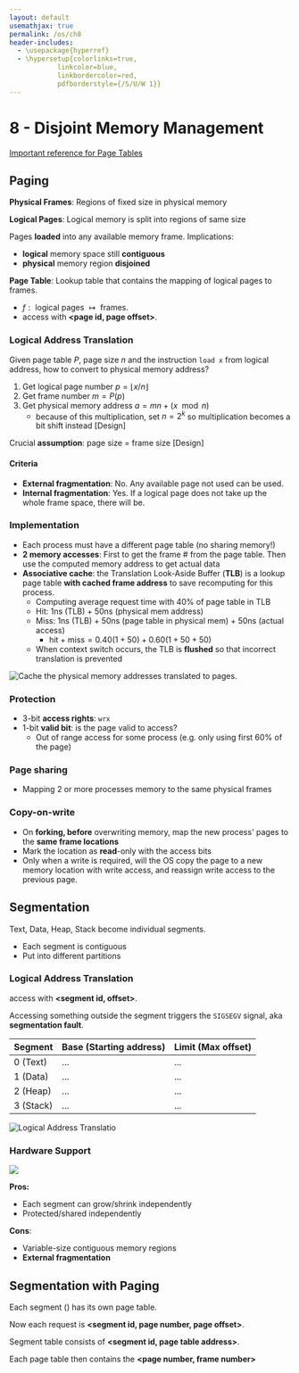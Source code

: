 ```yaml
---
layout: default
usemathjax: true
permalink: /os/ch8
header-includes:
  - \usepackage{hyperref}
  - \hypersetup{colorlinks=true,
            linkcolor=blue,
            linkbordercolor=red,
            pdfborderstyle={/S/U/W 1}}
---
```


# 8 - Disjoint Memory Management

[Important reference for Page Tables](https://www.cs.cornell.edu/courses/cs4410/2015su/lectures/lec14-pagetables.html)

## Paging

**Physical Frames**: Regions of fixed size in physical memory

**Logical Pages**: Logical memory is split into regions of same size

Pages **loaded** into any available memory frame. Implications:

- **logical** memory space still **contiguous**
- **physical** memory region **disjoined**

**Page Table**: Lookup table that contains the mapping of logical pages to frames.

- $f : \text{ logical pages } \mapsto \text{ frames }$​.
- access with **<page id, page offset>**.

### Logical Address Translation

Given page table $P$, page size $n$​ and the instruction `load x` from logical address, how to convert to physical memory address?

1. Get logical page number $p = \lfloor x/n\rfloor$
2. Get frame number $m = P(p)$
3. Get physical memory address $a = mn + (x \mod n)$
   - because of this multiplication, set $n = 2^k$​ so multiplication becomes a bit shift instead [Design]

Crucial **assumption**: page size = frame size [Design]

#### Criteria

- **External fragmentation**: No. Any available page not used can be used.
- **Internal fragmentation**: Yes. If a logical page does not take up the whole frame space, there will be.

### Implementation

- Each process must have a different page table (no sharing memory!)
- **2 memory accesses**: First to get the frame \# from the page table. Then use the computed memory address to get actual data
- **Associative cache**: the Translation Look-Aside Buffer (**TLB**) is a lookup page table **with cached frame address** to save recomputing for this process.
  - Computing average request time with 40% of page table in TLB
  - Hit: 1ns (TLB) + 50ns (physical mem address)
  - Miss: 1ns (TLB) + 50ns (page table in physical mem) + 50ns (actual access)
    - $\text{hit + miss} = 0.40(1 + 50) + 0.60(1 + 50 + 50)$
  - When context switch occurs, the TLB is **flushed** so that incorrect translation is prevented

![Cache the physical memory addresses translated to pages.](tlb.gif)

### Protection

- 3-bit **access rights**: `wrx`
- 1-bit **valid bit**: is the page valid to access?
  - Out of range access for some process (e.g. only using first 60% of the page)

### Page sharing

- Mapping 2 or more processes memory to the same physical frames

### Copy-on-write

- On **forking, before** overwriting memory, map the new process' pages to the **same frame locations**
- Mark the location as **read**-only with the access bits
- Only when a write is required, will the OS copy the page to a new memory location with write access, and reassign write access to the previous page.

## Segmentation

Text, Data, Heap, Stack become individual segments.

- Each segment is contiguous
- Put into different partitions

### Logical Address Translation

access with **<segment id, offset>**.

Accessing something outside the segment triggers the `SIGSEGV` signal, aka **segmentation fault**.

| Segment   | Base (Starting address) | Limit (Max offset) |
| --------- | ----------------------- | ------------------ |
| 0 (Text)  | ...                     | ...                |
| 1 (Data)  | ...                     | ...                |
| 2 (Heap)  | ...                     | ...                |
| 3 (Stack) | ...                     | ...                |

![Logical Address Translatio](images/LAT.png)

### Hardware Support

![](images/hwsupportforseg.png)

**Pros:**

- Each segment can grow/shrink independently
- Protected/shared independently

**Cons**:

- Variable-size contiguous memory regions
- **External fragmentation**

## Segmentation with Paging

Each segment () has its own page table.

Now each request is **<segment id, page number, page offset>**.

Segment table consists of **<segment id, page table address>**.

Each page table then contains the **<page number, frame number>**


